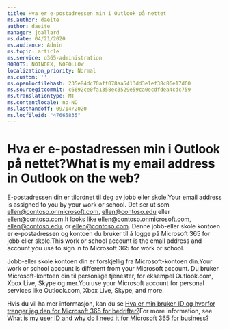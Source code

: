 ```yaml
---
title: Hva er e-postadressen min i Outlook på nettet
ms.author: daeite
author: daeite
manager: joallard
ms.date: 04/21/2020
ms.audience: Admin
ms.topic: article
ms.service: o365-administration
ROBOTS: NOINDEX, NOFOLLOW
localization_priority: Normal
ms.custom: ''
ms.openlocfilehash: 235e84dc70aff078aa5413dd3e1ef38c86e17d60
ms.sourcegitcommit: c6692ce0fa1358ec3529e59ca0ecdfdea4cdc759
ms.translationtype: MT
ms.contentlocale: nb-NO
ms.lasthandoff: 09/14/2020
ms.locfileid: "47665835"
---
```

# <a name="what-is-my-email-address-in-outlook-on-the-web"></a><span data-ttu-id="50f13-102">Hva er e-postadressen min i Outlook på nettet?</span><span class="sxs-lookup"><span data-stu-id="50f13-102">What is my email address in Outlook on the web?</span></span>

<span data-ttu-id="50f13-103">E-postadressen din er tilordnet til deg av jobb eller skole.</span><span class="sxs-lookup"><span data-stu-id="50f13-103">Your email address is assigned to you by your work or school.</span></span> <span data-ttu-id="50f13-104">Det ser ut som ellen@contoso.onmicrosoft.com, ellen@contoso.edu eller ellen@contoso.com.</span><span class="sxs-lookup"><span data-stu-id="50f13-104">It looks like ellen@contoso.onmicrosoft.com, ellen@contoso.edu, or ellen@contoso.com.</span></span> <span data-ttu-id="50f13-105">Denne jobb-eller skole kontoen er e-postadressen og kontoen du bruker til å logge på Microsoft 365 for jobb eller skole.</span><span class="sxs-lookup"><span data-stu-id="50f13-105">This work or school account is the email address and account you use to sign in to Microsoft 365 for work or school.</span></span>

<span data-ttu-id="50f13-106">Jobb-eller skole kontoen din er forskjellig fra Microsoft-kontoen din.</span><span class="sxs-lookup"><span data-stu-id="50f13-106">Your work or school account is different from your Microsoft account.</span></span> <span data-ttu-id="50f13-107">Du bruker Microsoft-kontoen din til personlige tjenester, for eksempel Outlook.com, Xbox Live, Skype og mer.</span><span class="sxs-lookup"><span data-stu-id="50f13-107">You use your Microsoft account for personal services like Outlook.com, Xbox Live, Skype, and more.</span></span>

<span data-ttu-id="50f13-108">Hvis du vil ha mer informasjon, kan du se [Hva er min bruker-ID og hvorfor trenger jeg den for Microsoft 365 for bedrifter?](https://support.office.com/article/37da662b-5da6-4b56-a091-2731b2ecc8b4)</span><span class="sxs-lookup"><span data-stu-id="50f13-108">For more information, see [What is my user ID and why do I need it for Microsoft 365 for business?](https://support.office.com/article/37da662b-5da6-4b56-a091-2731b2ecc8b4)</span></span>